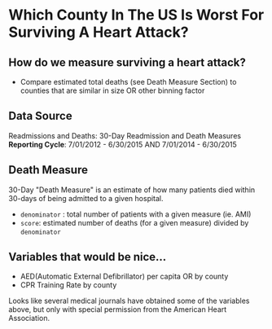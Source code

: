 # Which County In The US Is Worst For Surviving A Heart Attack? 

## How do we measure surviving a heart attack? 

- Compare estimated total deaths (see Death Measure Section) to counties that are similar in size OR other binning factor 

## Data Source
Readmissions and Deaths: 30-Day Readmission and Death Measures
**Reporting Cycle**: 7/01/2012 \- 6/30/2015 AND 7/01/2014 \- 6/30/2015 


## Death Measure 

30-Day "Death Measure" is an estimate of how many patients died within 30-days of being admitted to a given hospital.

- `denominator` : total number of patients with a given measure (ie. AMI)
- `score`: estimated number of deaths (for a given measure) divided by `denominator` 

## Variables that would be nice...

- AED(Automatic External Defibrillator) per capita OR by county
- CPR Training Rate by county 

Looks like several medical journals have obtained some of the variables above, but only with special permission from the American Heart Association. 

